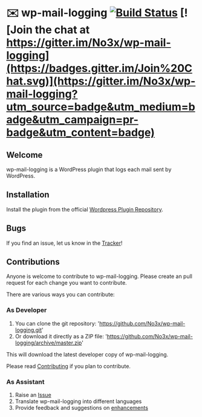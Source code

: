 # :envelope: wp-mail-logging [![Build Status](https://travis-ci.org/No3x/wp-mail-logging.png?branch=master)](https://travis-ci.org/No3x/wp-mail-logging) [![Join the chat at https://gitter.im/No3x/wp-mail-logging](https://badges.gitter.im/Join%20Chat.svg)](https://gitter.im/No3x/wp-mail-logging?utm_source=badge&utm_medium=badge&utm_campaign=pr-badge&utm_content=badge)
## Welcome ##
wp-mail-logging is a WordPress plugin that logs each mail sent by WordPress.

## Installation ##

Install the plugin from the official [Wordpress Plugin Repository](https://wordpress.org/plugins/wp-mail-logging/).

## Bugs ##
If you find an issue, let us know in the [Tracker](https://github.com/No3x/wp-mail-logging/issues?state=open)!

## Contributions ##
Anyone is welcome to contribute to wp-mail-logging. Please create an pull request for each change you want to contribute.

There are various ways you can contribute:

### As Developer ###
1. You can clone the git repository: 'https://github.com/No3x/wp-mail-logging.git'
2. Or download it directly as a ZIP file: 'https://github.com/No3x/wp-mail-logging/archive/master.zip'

This will download the latest developer copy of wp-mail-logging.

Please read [Contributing](https://github.com/No3x/wp-mail-logging/blob/master/CONTRIBUTING.md) if you plan to contribute.

### As Assistant ###
1. Raise an [Issue](https://github.com/No3x/wp-mail-logging/issues?state=open)
3. Translate wp-mail-logging into different languages
4. Provide feedback and suggestions on [enhancements](https://github.com/No3x/wp-mail-logging/issues?direction=desc&labels=Enhancement%2Cenhancement&page=1&sort=created&state=open)
